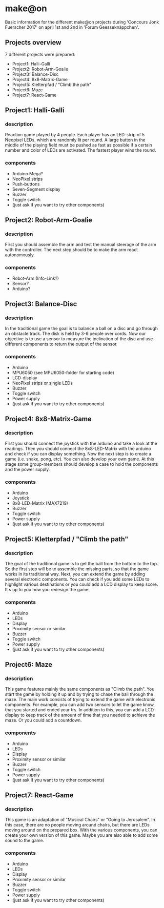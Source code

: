 # make@on
Basic information for the different make@on projects during 'Concours Jonk Fuerscher 2017' on april 1st and 2nd in 'Forum Geesseknäppchen'.


## Projects overview
7 different projects were prepared:
* Project1: Halli-Galli
* Project2: Robot-Arm-Goalie
* Project3: Balance-Disc
* Project4: 8x8-Matrix-Game
* Project5: Kletterpfad / "Climb the path"
* Project6: Maze
* Project7: React-Game


## Project1: Halli-Galli
### description
Reaction game played by 4 people. Each player has an LED-strip of 5 Neopixel LEDs, which are randomly lit per round. A large button in the middle of the playing field must be pushed as fast as possible if a certain number and color of LEDs are activated. The fastest player wins the round.
### components
* Arduino Mega?
* NeoPixel strips
* Push-buttons
* Seven-Segment display
* Buzzer
* Toggle switch
* (just ask if you want to try other components)


## Project2: Robot-Arm-Goalie
### description
First you should assemble the arm and test the manual steerage of the arm with the controller. The next step should be to make the arm react autonomously.
### components
* Robot-Arm (Info-Link?)
* Sensor?
* Arduino?


## Project3: Balance-Disc
### description
In the traditional game the goal is to balance a ball on a disc and go through an obstacle track. The disk is held by 3-6 people over cords. Now our objective is to use a sensor to measure the inclination of the disc and use different components to return the output of the sensor.
### components
* Arduino
* MPU6050 (see MPU6050-folder for starting code)
* LCD-display
* NeoPixel strips or single LEDs
* Buzzer
* Toggle switch
* Power supply
* (just ask if you want to try other components)


## Project4: 8x8-Matrix-Game
### description
First you should connect the joystick with the arduino and take a look at the readings. Then you should connect the 8x8-LED-Matrix with the arduino and check if you can display something. Now the next step is to create a game (i.e. snake, pong, etc). You can also develop your own game. At this stage some group-members should develop a case to hold the components and the power supply.
### components
* Arduino
* Joystick
* 8x8-LED-Matrix (MAX7219)
* Buzzer
* Toggle switch
* Power supply
* (just ask if you want to try other components)


## Project5: Kletterpfad / "Climb the path"
### description
The goal of the traditional game is to get the ball from the bottom to the top. So the first step will be to assemble the missing parts, so that the game works in its traditional way. Next, you can extend the game by adding several electronic components. You can check if you add some LEDs to highlight various destinations or you could add a LCD display to keep score. It s up to you how you redesign the game.
### components
* Arduino
* LEDs
* Display
* Proximity sensor or similar
* Buzzer
* Toggle switch
* Power supply
* (just ask if you want to try other components)


## Project6: Maze
### description
This game features mainly the same components as "Climb the path". You start the game by holding it up and by trying to chase the ball through the maze. The main work consists of trying to extend the game with electronic components. For example, you can add two sensors to let the game know, that you started and ended your try. In addition to this, you can add a LCD display to keep track of the amount of time that you needed to achieve the maze. Or you could add a countdown.
### components
* Arduino
* LEDs
* Display
* Proximity sensor or similar
* Buzzer
* Toggle switch
* Power supply
* (just ask if you want to try other components)


## Project7: React-Game
### description
This game is an adaptation of "Musical Chairs" or "Going to Jerusalem". In this case,  there are no people moving around chairs, but there are LEDs moving around on the prepared box. With the various components, you can create your own version of this game. Maybe you are also able to add some sound to the game.
### components
* Arduino
* LEDs
* Display
* Proximity sensor or similar
* Buzzer
* Toggle switch
* Power supply
* (just ask if you want to try other components)
